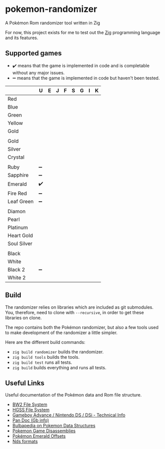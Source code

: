 # pokemon-randomizer

A Pokémon Rom randomizer tool written in Zig

For now, this project exists for me to test out the [Zig](http://ziglang.org/)
programming language and its features.

## Supported games

* :heavy_check_mark: means that the game is implemented in code and is completable without any major issues.
* :heavy_minus_sign: means that the game is implemented in code but haven't been tested.

|             | U                  | E | J | F | S | G | I | K |
|-------------|--------------------|---|---|---|---|---|---|---|
| Red         |                    |   |   |   |   |   |   |   |
| Blue        |                    |   |   |   |   |   |   |   |
| Green       |                    |   |   |   |   |   |   |   |
| Yellow      |                    |   |   |   |   |   |   |   |
| Gold        |                    |   |   |   |   |   |   |   |
|             |                    |   |   |   |   |   |   |   |
| Gold        |                    |   |   |   |   |   |   |   |
| Silver      |                    |   |   |   |   |   |   |   |
| Crystal     |                    |   |   |   |   |   |   |   |
|             |                    |   |   |   |   |   |   |   |
| Ruby        | :heavy_minus_sign: |   |   |   |   |   |   |   |
| Sapphire    | :heavy_minus_sign: |   |   |   |   |   |   |   |
| Emerald     | :heavy_check_mark: |   |   |   |   |   |   |   |
| Fire Red    | :heavy_minus_sign: |   |   |   |   |   |   |   |
| Leaf Green  | :heavy_minus_sign: |   |   |   |   |   |   |   |
|             |                    |   |   |   |   |   |   |   |
| Diamon      |                    |   |   |   |   |   |   |   |
| Pearl       |                    |   |   |   |   |   |   |   |
| Platinum    |                    |   |   |   |   |   |   |   |
| Heart Gold  |                    |   |   |   |   |   |   |   |
| Soul Silver |                    |   |   |   |   |   |   |   |
|             |                    |   |   |   |   |   |   |   |
| Black       |                    |   |   |   |   |   |   |   |
| White       |                    |   |   |   |   |   |   |   |
| Black 2     | :heavy_minus_sign: |   |   |   |   |   |   |   |
| White 2     |                    |   |   |   |   |   |   |   |

## Build

The randomizer relies on libraries which are included as git submodules. You,
therefore, need to clone with `--recursive`, in order to get these libraries on
clone.

The repo contains both the Pokémon randomizer, but also a few tools used to make
development of the randomizer a little simpler.

Here are the different build commands:

* `zig build randomizer` builds the randomizer.
* `zig build tools` builds the tools.
* `zig build test` runs all tests.
* `zig build` builds everything and runs all tests.

## Useful Links

Useful documentation of the Pokémon data and Rom file structure.

* [BW2 File System](https://projectpokemon.org/docs/gen-5/b2w2-file-system-r8/)
* [HGSS File System](https://projectpokemon.org/docs/gen-4/hgss-file-system-r21/)
* [Gameboy Advance / Nintendo DS / DSi - Technical Info](http://problemkaputt.de/gbatek.htm)
* [Pan Doc (Gb info)](http://gbdev.gg8.se/files/docs/mirrors/pandocs.html)
* [Bulbapedia on Pokemon Data Structures](https://bulbapedia.bulbagarden.net/wiki/Category:Structures)
* [Pokemon Game Disassemblies](https://github.com/search?utf8=%E2%9C%93&q=Pokemon+Disassembly&type=)
* [Pokémon Emerald Offsets](http://www.romhack.me/database/21/pok%C3%A9mon-emerald-rom-offsets/)
* [Nds formats](http://www.romhacking.net/documents/%5B469%5Dnds_formats.htm)
